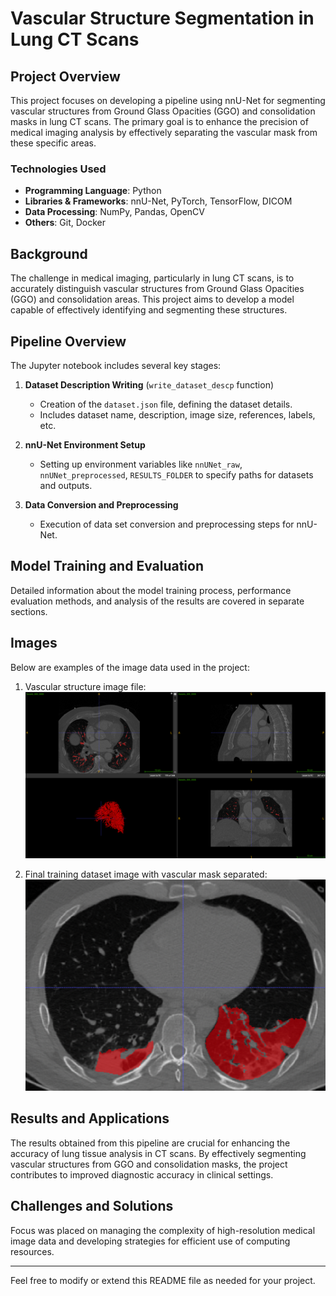 
# Vascular Structure Segmentation in Lung CT Scans

## Project Overview
This project focuses on developing a pipeline using nnU-Net for segmenting vascular structures from Ground Glass Opacities (GGO) and consolidation masks in lung CT scans. The primary goal is to enhance the precision of medical imaging analysis by effectively separating the vascular mask from these specific areas.

### Technologies Used
- **Programming Language**: Python
- **Libraries & Frameworks**: nnU-Net, PyTorch, TensorFlow, DICOM
- **Data Processing**: NumPy, Pandas, OpenCV
- **Others**: Git, Docker

## Background
The challenge in medical imaging, particularly in lung CT scans, is to accurately distinguish vascular structures from Ground Glass Opacities (GGO) and consolidation areas. This project aims to develop a model capable of effectively identifying and segmenting these structures.

## Pipeline Overview
The Jupyter notebook includes several key stages:
1. **Dataset Description Writing** (`write_dataset_descp` function)
   - Creation of the `dataset.json` file, defining the dataset details.
   - Includes dataset name, description, image size, references, labels, etc.

2. **nnU-Net Environment Setup**
   - Setting up environment variables like `nnUNet_raw`, `nnUNet_preprocessed`, `RESULTS_FOLDER` to specify paths for datasets and outputs.

3. **Data Conversion and Preprocessing**
   - Execution of data set conversion and preprocessing steps for nnU-Net.

## Model Training and Evaluation
Detailed information about the model training process, performance evaluation methods, and analysis of the results are covered in separate sections.

## Images
Below are examples of the image data used in the project:

1. Vascular structure image file:
   ![Vascular Structure](vessel_img.png)

2. Final training dataset image with vascular mask separated:
   ![Training Dataset Image](image.png)

## Results and Applications
The results obtained from this pipeline are crucial for enhancing the accuracy of lung tissue analysis in CT scans. By effectively segmenting vascular structures from GGO and consolidation masks, the project contributes to improved diagnostic accuracy in clinical settings.

## Challenges and Solutions
Focus was placed on managing the complexity of high-resolution medical image data and developing strategies for efficient use of computing resources.

---

Feel free to modify or extend this README file as needed for your project.
